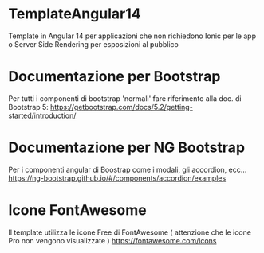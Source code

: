 # TemplateAngular14

Template in Angular 14 per applicazioni che non richiedono Ionic per le app o Server Side Rendering per esposizioni al pubblico

# Documentazione per Bootstrap

Per tutti i componenti di bootstrap 'normali' fare riferimento alla doc. di Bootstrap 5:
https://getbootstrap.com/docs/5.2/getting-started/introduction/

# Documentazione per NG Bootstrap

Per i componenti angular di Boostrap come i modali, gli accordion, ecc...
https://ng-bootstrap.github.io/#/components/accordion/examples

# Icone FontAwesome

Il template utilizza le icone Free di FontAwesome ( attenzione che le icone Pro non vengono visualizzate )
https://fontawesome.com/icons


